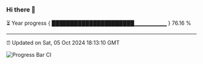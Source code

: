 ### Hi there 👋

⏳ Year progress { ██████████████████████▁▁▁▁▁▁▁▁ } 76.16 %

---

⏰ Updated on Sat, 05 Oct 2024 18:13:10 GMT

![Progress Bar CI](https://github.com/code-lakshay/GitHub-Actions-Demo/workflows/Progress%20Bar%20CI/badge.svg)
